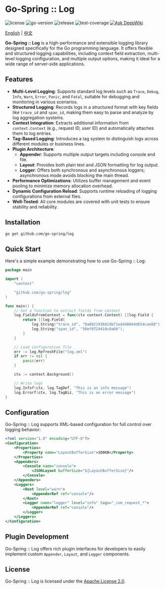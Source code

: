 # Go-Spring :: Log

<div>
   <img src="https://img.shields.io/github/license/go-spring/log" alt="license"/>
   <img src="https://img.shields.io/github/go-mod/go-version/go-spring/log" alt="go-version"/>
   <img src="https://img.shields.io/github/v/release/go-spring/log?include_prereleases" alt="release"/>
   <img src="https://codecov.io/gh/go-spring/log/branch/main/graph/badge.svg" alt="test-coverage"/>
   <a href="https://deepwiki.com/go-spring/log"><img src="https://deepwiki.com/badge.svg" alt="Ask DeepWiki"></a>
</div>

[English](README.md) | [中文](README_CN.md)

**Go-Spring :: Log** is a high-performance and extensible logging library designed specifically for the Go programming
language. It offers flexible and structured logging capabilities, including context field extraction, multi-level
logging configuration, and multiple output options, making it ideal for a wide range of server-side applications.

## Features

* **Multi-Level Logging**: Supports standard log levels such as `Trace`, `Debug`, `Info`, `Warn`, `Error`, `Panic`, and
  `Fatal`, suitable for debugging and monitoring in various scenarios.
* **Structured Logging**: Records logs in a structured format with key fields like `trace_id` and `span_id`, making them
  easy to parse and analyze by log aggregation systems.
* **Context Integration**: Extracts additional information from `context.Context` (e.g., request ID, user ID) and
  automatically attaches them to log entries.
* **Tag-Based Logging**: Introduces a tag system to distinguish logs across different modules or business lines.
* **Plugin Architecture**:
    * **Appender**: Supports multiple output targets including console and file.
    * **Layout**: Provides both plain text and JSON formatting for log output.
    * **Logger**: Offers both synchronous and asynchronous loggers; asynchronous mode avoids blocking the main thread.
* **Performance Optimizations**: Utilizes buffer management and event pooling to minimize memory allocation overhead.
* **Dynamic Configuration Reload**: Supports runtime reloading of logging configurations from external files.
* **Well-Tested**: All core modules are covered with unit tests to ensure stability and reliability.

## Installation

```bash
go get github.com/go-spring/log
```

## Quick Start

Here's a simple example demonstrating how to use Go-Spring :: Log:

```go
package main

import (
	"context"

	"github.com/go-spring/log"
)

func main() {
	// Set a function to extract fields from context
	log.FieldsFromContext = func(ctx context.Context) []log.Field {
		return []log.Field{
			log.String("trace_id", "0a882193682db71edd48044db54cae88"),
			log.String("span_id", "50ef0724418c0a66"),
		}
	}

	// Load configuration file
	err := log.RefreshFile("log.xml")
	if err != nil {
		panic(err)
	}

	ctx := context.Background()

	// Write logs
	log.Infof(ctx, log.TagDef, "This is an info message")
	log.Errorf(ctx, log.TagBiz, "This is an error message")
}
```

## Configuration

Go-Spring :: Log supports XML-based configuration for full control over logging behavior:

```xml
<?xml version="1.0" encoding="UTF-8"?>
<Configuration>
    <Properties>
        <Property name="LayoutBufferSize">100KB</Property>
    </Properties>
    <Appenders>
        <Console name="console">
            <JSONLayout bufferSize="${LayoutBufferSize}"/>
        </Console>
    </Appenders>
    <Loggers>
        <Root level="warn">
            <AppenderRef ref="console"/>
        </Root>
        <Logger name="logger" level="info" tags="_com_request_*">
            <AppenderRef ref="console"/>
        </Logger>
    </Loggers>
</Configuration>
```

## Plugin Development

Go-Spring :: Log offers rich plugin interfaces for developers to easily implement custom `Appender`, `Layout`, and
`Logger` components.

## License

Go-Spring :: Log is licensed under the [Apache License 2.0](https://www.apache.org/licenses/LICENSE-2.0).
